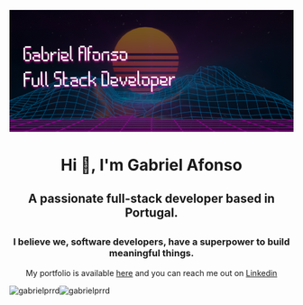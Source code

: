 [![Header](https://github.com/gabrielprrd/gabrielprrd/blob/master/github-header.png)](https://gabrielprrd.github.io/)


<h1 align="center">Hi 👋, I'm Gabriel Afonso</h1>
<h2 align="center">A passionate full-stack developer based in Portugal.<h2>
<h3 align="center">I believe we, software developers, have a superpower to build meaningful things.</h3>

<p align="center">My portfolio is available <a href="https://gabrielprrd.github.io">here</a> and you can reach me out on <a href=https://www.linkedin.com/in/gabrielprrd>Linkedin</a></o>

<p><img align="left" src="https://github-readme-stats.vercel.app/api/top-langs?username=gabrielprrd&show_icons=true&locale=en&layout=compact" alt="gabrielprrd" /></p>

<p>&nbsp;<img align="left" src="https://github-readme-stats.vercel.app/api?username=gabrielprrd&show_icons=true&locale=en" alt="gabrielprrd" /></p>
